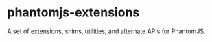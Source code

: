 phantomjs-extensions
====================

A set of extensions, shims, utilities, and alternate APIs for PhantomJS.